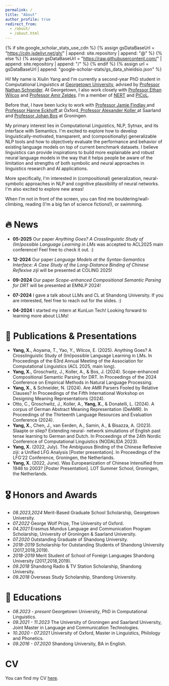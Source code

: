 ```yaml
---
permalink: /
title: "About"
author_profile: true
redirect_from: 
  - /about/
  - /about.html
---
```


{% if site.google_scholar_stats_use_cdn %}
{% assign gsDataBaseUrl = "https://cdn.jsdelivr.net/gh/" | append: site.repository | append: "@" %}
{% else %}
{% assign gsDataBaseUrl = "https://raw.githubusercontent.com/" | append: site.repository | append: "/" %}
{% endif %}
{% assign url = gsDataBaseUrl | append: "google-scholar-stats/gs_data_shieldsio.json" %}

<span class='anchor' id='about-me'></span>

Hi! My name is Xiulin Yang and I'm currently a second-year PhD student in Computational Linguistics at <a href='https://www.georgetown.edu/' target ='_top'>Georgetown University</a>, advised by <a href='https://scholar.google.com/citations?hl=en&user=3cozMf4AAAAJ' target ='_top'>Professor Nathan Schneider</a>. At Georgetown, I also work closely with <a href='https://scholar.google.com/citations?user=5jzLBBwAAAAJ&hl=en' target ='_top'>Professor Ethan Wilcox</a> and <a href='https://scholar.google.com/citations?user=Grvf4zYAAAAJ&hl=en' target ='_top'>Professor Amir Zeldes</a>. I'm a member of <a href='http://nert.georgetown.edu/' target ='_top'>NERT</a> and <a href='https://github.com/picol-georgetown/wiki' target ='_top'>PICoL</a>.

Before that, I have been lucky to work with <a href = 'https://www.jyfindlay.com/' target ='_top'> Professor Jamie Findlay </a> and <a href = 'https://www.mod-langs.ox.ac.uk/people/hanne-eckhoff' target ='_top'> Professor Hanne Eckhoff </a> at Oxford,<a href='https://scholar.google.com/citations?user=yni3K9wAAAAJ&hl=en' target='_top'> Professor Alexander Koller </a> at Saarland and <a href = 'https://www.rug.nl/staff/johan.bos/cv?lang=en' target = '_top'> Professor Johan Bos</a> at Groningen.

My primary interest lies in Computational Linguistics, NLP, Sytnax, and its interface with Semantics. I'm excited to explore how to develop linguistically-motivated, transparent, and (compositionally) generalizable NLP tools and how to objectively evaluate the performance and behavior of existing language models on top of current benchmark datasets. I believe linguistics can provide inspirations to build more explainable and robust neural language models in the way that it helps people be aware of the limitation and strengths of both symbolic and neural approaches in linguistics research and AI applications.

More specifically, I'm interested in (compositional) generalization, neural-symbolic approaches in NLP and cognitive plausibility of neural networks. I'm also excited to explore new areas!

When I'm not in front of the screen, you can find me bouldering/wall-climbing, reading (I'm a big fan of science fictions!), or swimming. 

# 🔥 News
- **05-2025** Our paper *Anything Goes? A Crosslinguistic Study of (Im)possible Language Learning in LMs* was accepted to ACL2025 main conference! Feel free to check it out. :)

- **12-2024** Our paper *Language Models at the Syntax-Semantics Interface: A Case Study of the Long-Distance Binding of Chinese Reflexive ziji* will be presented at COLING 2025!

- **09-2024** Our paper *Scope-enhanced Compositional Semantic Parsing for DRT* will be presented at EMNLP 2024!

- **07-2024** I gave a talk about LLMs and CL at Shandong University. If you are interested, feel free to reach out for the slides. :)	

- **04-2024** I started my intern at KunLun Tech! Looking forward to learning more about LLMs!


# 📝 Publications & Presentations 
- **Yang, X.**, Aoyama, T., Yao, Y., Wilcox, E. (2025). Anything Goes? A Crosslinguistic Study of (Im)possible Language Learning in LMs. In Proceedings of the 63rd Annual Meeting of the Association for Computational Linguistics (ACL 2025, main long).
- **Yang, X.**, Groschwitz, J., Koller, A., & Bos, J. (2024). Scope-enhanced Compositional Semantic Parsing for DRT. In Proceedings of the 2024 Conference on Empirical Methods in Natural Language Processing.
- **Yang, X.**, & Schneider, N. (2024). Are AMR Parsers Fooled by Relative Clauses? In Proceedings of the
Fifth International Workshop on Designing Meaning Representations (2024).
- Otto, C., Groschwitz, J., Koller, A., **Yang, X.**, & Donatelli, L. (2024). A corpus of German Abstract Meaning Representation (DeAMR). In Proceedings of the Thirteenth Language Resources and Evaluation Conference (2024).
- **Yang, X.**, Chen, J., van Eerden, A., Samin, A., & Bisazza, A. (2023). Slaapte or sliep? Extending neural- network simulations of English past tense learning to German and Dutch. In Proceedings of the 24th Nordic Conference of Computational Linguistics (NODALIDA 2023).
- **Yang, X.** (2022, July). The Ambiguous Binding of the Chinese Reflexive ziji: a Unified LFG Analysis [Poster presentation]. In Proceedings of the LFG’22 Conference, Groningen, the Netherlands. 
- **Yang, X.** (2022, June). Was Europeanization of Chinese Intensified from 1946 to 2003? [Poster Presentation]. LOT Summer School, Groningen, the Netherlands.

# 🎖 Honors and Awards
- *08.2023,2024* Merit-Based Graduate School Scholarship, Georgetown University.
- *07.2022* George Wolf Prize, The University of Oxford.
- *04.2021* Erasmus Mundus Language and Communication Program Scholarship, University of Groningen & Saarland University.
- *07.2020* Outstanding Graduate of Shandong University.
- *2018-2019* Scholarship for Outstanding Students of Shandong University (2017,2018,2019).
- *2018-2019* Merit Student of School of Foreign Languages Shandong University (2017,2018,2019).
- *09.2018* Shandong Radio & TV Station Scholarship, Shandong University.
- *09.2018* Overseas Study Scholarship, Shandong University.

# 📖 Educations
- *08.2023 - present* Georgetown University, PhD in Computational Linguistics. 
- *09.2021 - 11.2023* The University of Groningen and Saarland University, Joint Master in Language and Communication Technologies.
- *10.2020 - 07.2021* University of Oxford, Master in Linguistics, Philology and Phonetics.
- *09.2016 - 07.2020* Shandong University, BA in English.

# CV
You can find my CV <a href = 'https://drive.google.com/file/d/1i_U5ZDpmrHHzDUS2NRmkNpxSltiR2eef/view?usp=sharing' target = '_top'> here</a>.

